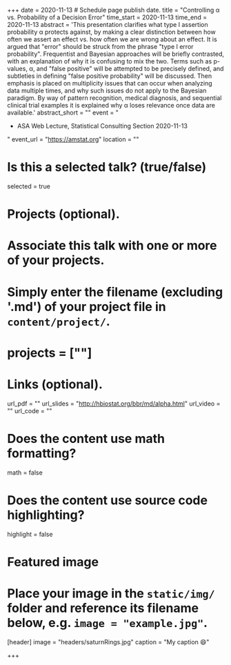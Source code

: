 +++
date = 2020-11-13  # Schedule page publish date.
title = "Controlling α vs. Probability of a Decision Error"
time_start = 2020-11-13
time_end   = 2020-11-13
abstract = 'This presentation clarifies what type I assertion probability α protects against, by making a clear distinction between how often we assert an effect vs. how often we are wrong about an effect.  It is argued that "error" should be struck from the phrase "type I error probability".  Frequentist and Bayesian approaches will be briefly contrasted, with an explanation of why it is confusing to mix the two.  Terms such as p-values, α, and "false positive" will be attempted to be precisely defined, and subtleties in defining "false positive probability" will be discussed.   Then emphasis is placed on multiplicity issues that can occur when analyzing data multiple times, and why such issues do not apply to the Bayesian paradigm.  By way of pattern recognition, medical diagnosis, and sequential clinical trial examples it is explained why α loses relevance once data are available.'
abstract_short = ""
event = "<ul><li>ASA Web Lecture, Statistical Consulting Section 2020-11-13</li></ul>"
event_url = "https://amstat.org"
location = ""

# Is this a selected talk? (true/false)
selected = true

# Projects (optional).
#   Associate this talk with one or more of your projects.
#   Simply enter the filename (excluding '.md') of your project file in `content/project/`.
# projects = [""]

# Links (optional).
url_pdf = ""
url_slides = "http://hbiostat.org/bbr/md/alpha.html"
url_video = ""
url_code = ""

# Does the content use math formatting?
math = false

# Does the content use source code highlighting?
highlight = false

# Featured image
# Place your image in the `static/img/` folder and reference its filename below, e.g. `image = "example.jpg"`.
[header]
image = "headers/saturnRings.jpg"
caption = "My caption :smile:"

+++
